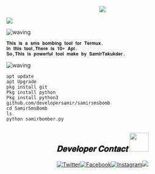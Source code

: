 <p align="center"><img src="https://img.shields.io/badge/THIS%20IS ⚡ SAMIR-BOMBER⚡-green?colorA=%23ff0000&colorB=%23017e40&style=flat-square">

  <a href="https://github.com/U7P4L-IN"><img src="https://readme-typing-svg.herokuapp.com/?lines=🔗%20By%20SamirTalukder;🌐%20Sms%20BombingTool%20Termux;👨‍💻%20Comfortable%20With%20YourPhone;📲%20There%is20+p%20Features;⚠️%20Use/This%20%20ForFun;🤝%201%2B%20Powrful%20Correct%20And%20Comfortable;🔰%20Samir%20Talukder%20Apurbo%20</>&font=Pacifico&center=true&width=650&height=120&color=58a6ff&vCenter=true&size=45%22"></a>
</p>

![waving](https://capsule-render.vercel.app/api?type=waving&height=220&text=𝐀𝐛𝐨𝐮𝐭+&fontAlign=80&fontAlignY=40&color=gradient)

```
𝐓𝐡𝐢𝐬 𝐢𝐬 𝐚 𝐬𝐦𝐬 𝐛𝐨𝐦𝐛𝐢𝐧𝐠 𝐭𝐨𝐨𝐥 𝐟𝐨𝐫 𝐓𝐞𝐫𝐦𝐮𝐱.
𝐈𝐧 𝐭𝐡𝐢𝐬 𝐭𝐨𝐨𝐥,𝐓𝐡𝐞𝐫𝐞 𝐢𝐬 𝟏𝟎+ 𝐀𝐩𝐢.
𝐒𝐨,𝐓𝐡𝐢𝐬 𝐢𝐬 𝐩𝐨𝐰𝐞𝐫𝐟𝐮𝐥 𝐭𝐨𝐨𝐥 𝐦𝐚𝐤𝐞 𝐛𝐲 𝐒𝐚𝐦𝐢𝐫𝐓𝐚𝐤𝐮𝐤𝐝𝐞𝐫. 
```
![waving](https://capsule-render.vercel.app/api?type=waving&height=220&text=𝐈𝐧𝐬𝐭𝐚𝐥𝐥+&fontAlign=80&fontAlignY=40&color=gradient)
```
apt update 
apt Upgrade
pkg install git 
Pkg install python
Pkg install python3
github.com/developersamir/samirsmsbomb
cd SamirSmsBomb
ls
python samirbomber.py

```

<h2 align="center"><i>𝐃𝐞𝐯𝐞𝐥𝐨𝐩𝐞𝐫 𝐂𝐨𝐧𝐭𝐚𝐜𝐭 <img src='https://raw.githubusercontent.com/rahulbanerjee26/githubProfileReadmeGenerator/main/gifs/handShake.gif' width="50px" height=50px> </i></h2>

<p align="center"><a href="https://twitter.com/samirtalukder1998"><img title="Twitter" src="https://img.shields.io/badge/Twitter-1E?style=for-the-badge&logo=twitter&logoColor=white"></a><a href="https://facebook.com/cybersamir"><img title="Facebook" src="https://img.shields.io/badge/facebook-%231877F2.svg?&style=for-the-badge&logo=facebook&logoColor=white"></a><a href="https://instagram.devoloper.samjr"><img title="Instagram" src="https://img.shields.io/badge/instagram-%23E4405F.svg?&style=for-the-badge&logo=instagram&logoColor=white"></a><a align="center"><a href="https://samirapurbo.blogspot.com" target="_blank"><img src="https://img.shields.io/badge/-PORTFOLIO-black?logo=dialogflow&style=for-the-badge">


